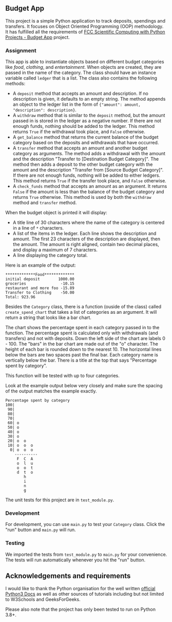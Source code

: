 ## Budget App

This project is a simple Python application to track deposits, spendings and transfers. It focuses on Object Oriented Programming (OOP) methodology.
It has fulfilled all the requirements of [FCC Scientific Computing with Python Projects - Budget App](https://www.freecodecamp.org/learn/scientific-computing-with-python/scientific-computing-with-python-projects/budget-app) project.

### Assignment

This app is able to instantiate objects based on different budget categories like *food*, *clothing*, and *entertainment*. When objects are created, they are passed in the name of the category. The class should have an instance variable called `ledger` that is a list. The class also contains the following methods:

* A `deposit` method that accepts an amount and description. If no description is given, it defaults to an empty string. The method appends an object to the ledger list in the form of `{"amount": amount, "description": description}`.
* A `withdraw` method that is similar to the `deposit` method, but the amount passed in is stored in the ledger as a negative number. If there are not enough funds, nothing should be added to the ledger. This method returns `True` if the withdrawal took place, and `False` otherwise.
* A `get_balance` method that returns the current balance of the budget category based on the deposits and withdrawals that have occurred.
* A `transfer` method that accepts an amount and another budget category as arguments. The method adds a withdrawal with the amount and the description "Transfer to [Destination Budget Category]". The method then adds a deposit to the other budget category with the amount and the description "Transfer from [Source Budget Category]". If there are not enough funds, nothing will be added to either ledgers. This method returns `True` if the transfer took place, and `False` otherwise.
* A `check_funds` method that accepts an amount as an argument. It returns `False` if the amount is less than the balance of the budget category and returns `True` otherwise. This method is used by both the `withdraw` method and `transfer` method.

When the budget object is printed it will display:
* A title line of 30 characters where the name of the category is centered in a line of `*` characters.
* A list of the items in the ledger. Each line shows the description and amount. The first 23 characters of the description are displayed, then the amount. The amount is right aligned, contain two decimal places, and display a maximum of 7 characters.
* A line displaying the category total.

Here is an example of the output:
```
*************Food*************
initial deposit        1000.00
groceries               -10.15
restaurant and more foo -15.89
Transfer to Clothing    -50.00
Total: 923.96
```

Besides the `Category` class, there is a function (ouside of the class) called `create_spend_chart` that takes a list of categories as an argument. It will return a string that looks like a bar chart.

The chart shows the percentage spent in each category passed in to the function. The percentage spent is calculated only with withdrawals (and transfers) and not with deposits. Down the left side of the chart are labels 0 - 100. The "bars" in the bar chart are made out of the "o" character. The height of each bar is rounded down to the nearest 10. The horizontal lines below the bars are two spaces past the final bar. Each category name is vertically below the bar. There is a title at the top that says "Percentage spent by category".

This function will be tested with up to four categories.

Look at the example output below very closely and make sure the spacing of the output matches the example exactly.

```
Percentage spent by category
100|          
 90|          
 80|          
 70|          
 60| o        
 50| o        
 40| o        
 30| o        
 20| o  o     
 10| o  o  o  
  0| o  o  o  
    ----------
     F  C  A  
     o  l  u  
     o  o  t  
     d  t  o  
        h     
        i     
        n     
        g     
```

The unit tests for this project are in `test_module.py`.

### Development

For development, you can use `main.py` to test your `Category` class. Click the "run" button and `main.py` will run.

### Testing 

We imported the tests from `test_module.py` to `main.py` for your convenience. The tests will run automatically whenever you hit the "run" button.

## Acknowledgements and requirements

I would like to thank the Python organisation for the well written [official Python3 Docs](https://docs.python.org/3.0/) as well as other sources of tutorials including but not limited to W3Schools and GeeksForGeeks.

Please also note that the project has only been tested to run on Python 3.8+.
